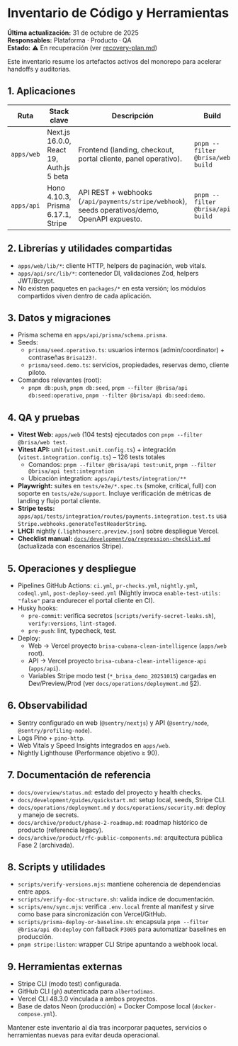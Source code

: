 # Inventario de Código y Herramientas

**Última actualización:** 31 de octubre de 2025  
**Responsables:** Plataforma · Producto · QA  
**Estado:** ⚠️ En recuperación (ver [recovery-plan.md](recovery-plan.md))

Este inventario resume los artefactos activos del monorepo para acelerar handoffs y auditorías.

## 1. Aplicaciones

| Ruta       | Stack clave                              | Descripción                                                                                    | Build                            |
| ---------- | ---------------------------------------- | ---------------------------------------------------------------------------------------------- | -------------------------------- |
| `apps/web` | Next.js 16.0.0, React 19, Auth.js 5 beta | Frontend (landing, checkout, portal cliente, panel operativo).                                 | `pnpm --filter @brisa/web build` |
| `apps/api` | Hono 4.10.3, Prisma 6.17.1, Stripe       | API REST + webhooks (`/api/payments/stripe/webhook`), seeds operativos/demo, OpenAPI expuesto. | `pnpm --filter @brisa/api build` |

## 2. Librerías y utilidades compartidas

- `apps/web/lib/*`: cliente HTTP, helpers de paginación, web vitals.
- `apps/api/src/lib/*`: contenedor DI, validaciones Zod, helpers JWT/Bcrypt.
- No existen paquetes en `packages/*` en esta versión; los módulos compartidos viven dentro de cada aplicación.

## 3. Datos y migraciones

- Prisma schema en `apps/api/prisma/schema.prisma`.
- Seeds:
  - `prisma/seed.operativo.ts`: usuarios internos (admin/coordinator) + contraseñas `Brisa123!`.
  - `prisma/seed.demo.ts`: servicios, propiedades, reservas demo, cliente piloto.
- Comandos relevantes (root):
  - `pnpm db:push`, `pnpm db:seed`, `pnpm --filter @brisa/api db:seed:operativo`, `pnpm --filter @brisa/api db:seed:demo`.

## 4. QA y pruebas

- **Vitest Web:** `apps/web` (104 tests) ejecutados con `pnpm --filter @brisa/web test`.
- **Vitest API:** unit (`vitest.unit.config.ts`) + integración (`vitest.integration.config.ts`) – 126 tests totales
  - Comandos: `pnpm --filter @brisa/api test:unit`, `pnpm --filter @brisa/api test:integration`
  - Ubicación integration: `apps/api/tests/integration/**`
- **Playwright:** suites en `tests/e2e/*.spec.ts` (smoke, critical, full) con soporte en `tests/e2e/support`. Incluye verificación de métricas de landing y flujo portal cliente.
- **Stripe tests:** `apps/api/tests/integration/routes/payments.integration.test.ts` usa `Stripe.webhooks.generateTestHeaderString`.
- **LHCI:** nightly (`.lighthouserc.preview.json`) sobre despliegue Vercel.
- **Checklist manual:** [`docs/development/qa/regression-checklist.md`](../development/qa/regression-checklist.md) (actualizada con escenarios Stripe).

## 5. Operaciones y despliegue

- Pipelines GitHub Actions: `ci.yml`, `pr-checks.yml`, `nightly.yml`, `codeql.yml`, `post-deploy-seed.yml` (Nightly invoca `enable-test-utils: "false"` para endurecer el portal cliente en CI).
- Husky hooks:
  - `pre-commit`: verifica secretos (`scripts/verify-secret-leaks.sh`), `verify:versions`, `lint-staged`.
  - `pre-push`: lint, typecheck, test.
- Deploy:
  - Web → Vercel proyecto `brisa-cubana-clean-intelligence` (`apps/web` root).
  - API → Vercel proyecto `brisa-cubana-clean-intelligence-api` (`apps/api`).
  - Variables Stripe modo test (`*_brisa_demo_20251015`) cargadas en Dev/Preview/Prod (ver `docs/operations/deployment.md` §2).

## 6. Observabilidad

- Sentry configurado en web (`@sentry/nextjs`) y API (`@sentry/node`, `@sentry/profiling-node`).
- Logs Pino + `pino-http`.
- Web Vitals y Speed Insights integrados en `apps/web`.
- Nightly Lighthouse (Performance objetivo ≥ 90).

## 7. Documentación de referencia

- `docs/overview/status.md`: estado del proyecto y health checks.
- `docs/development/guides/quickstart.md`: setup local, seeds, Stripe CLI.
- `docs/operations/deployment.md` y `docs/operations/security.md`: deploy y manejo de secrets.
- `docs/archive/product/phase-2-roadmap.md`: roadmap histórico de producto (referencia legacy).
- `docs/archive/product/rfc-public-components.md`: arquitectura pública Fase 2 (archivada).

## 8. Scripts y utilidades

- `scripts/verify-versions.mjs`: mantiene coherencia de dependencias entre apps.
- `scripts/verify-doc-structure.sh`: valida índice de documentación.
- `scripts/env/sync.mjs`: verifica `.env.local` frente al manifest y sirve como base para sincronización con Vercel/GitHub.
- `scripts/prisma-deploy-or-baseline.sh`: encapsula `pnpm --filter @brisa/api db:deploy` con fallback `P3005` para automatizar baselines en producción.
- `pnpm stripe:listen`: wrapper CLI Stripe apuntando a webhook local.

## 9. Herramientas externas

- Stripe CLI (modo test) configurada.
- GitHub CLI (`gh`) autenticada para `albertodimas`.
- Vercel CLI 48.3.0 vinculada a ambos proyectos.
- Base de datos Neon (producción) + Docker Compose local (`docker-compose.yml`).

Mantener este inventario al día tras incorporar paquetes, servicios o herramientas nuevas para evitar deuda operacional.
